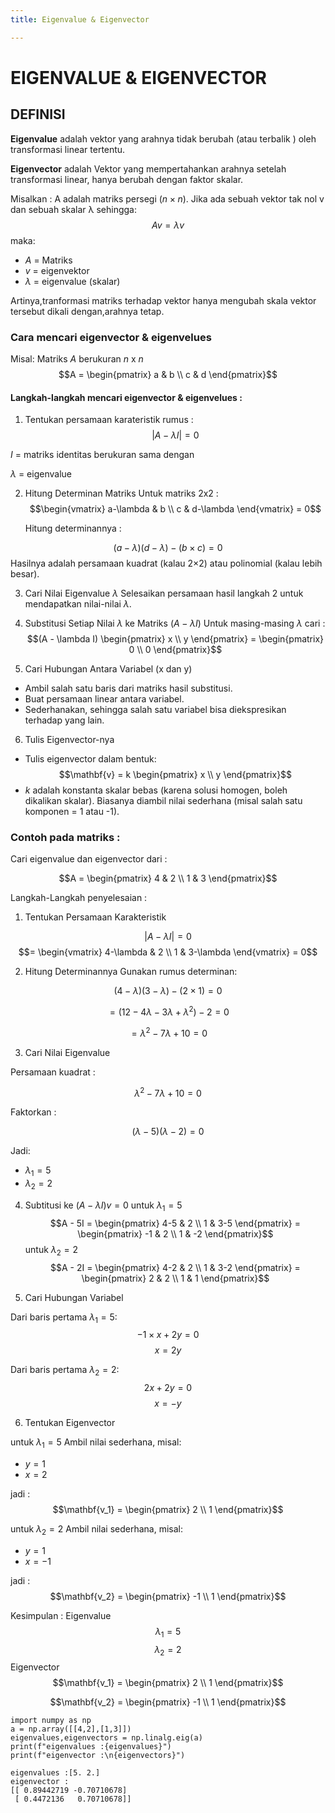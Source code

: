 ```yaml
---
title: Eigenvalue & Eigenvector

---
```


# EIGENVALUE & EIGENVECTOR
## DEFINISI 
**Eigenvalue** adalah vektor yang arahnya tidak berubah (atau terbalik ) oleh transformasi linear tertentu.

**Eigenvector** adalah Vektor yang mempertahankan arahnya setelah transformasi linear, hanya berubah dengan faktor skalar.

Misalkan : 
A adalah matriks persegi $(n×n)$. Jika ada sebuah vektor tak nol v dan sebuah skalar λ sehingga: 
$$Av=λv$$
maka:

- $A$ = Matriks
- $v$ = eigenvektor
- $λ$ = eigenvalue (skalar)

Artinya,tranformasi matriks terhadap vektor hanya mengubah skala vektor tersebut dikali dengan,arahnya tetap.

### Cara mencari eigenvector & eigenvelues

Misal:
Matriks $A$ berukuran $n$ x $n$
$$A = \begin{pmatrix}
a & b \\
c & d
\end{pmatrix}$$

#### Langkah-langkah mencari eigenvector & eigenvelues : 
1. Tentukan persamaan karateristik
rumus : 
$$|A - \lambda I| = 0$$

$I$ = matriks identitas berukuran sama dengan 

$\lambda$ = eigenvalue

2. Hitung Determinan Matriks
Untuk matriks 2x2 : 
$$\begin{vmatrix}
a-\lambda & b \\
c & d-\lambda
\end{vmatrix}
= 0$$

    Hitung determinannya :

$$(a-\lambda)(d-\lambda) - (b \times c) = 0$$
Hasilnya adalah persamaan kuadrat (kalau 2×2) atau polinomial (kalau lebih besar).

3. Cari Nilai Eigenvalue $\lambda$
Selesaikan persamaan hasil langkah 2 untuk mendapatkan nilai-nilai $\lambda$.

4. Substitusi Setiap Nilai $\lambda$ ke Matriks $(A - \lambda I)$
Untuk masing-masing $\lambda$ cari :
$$(A - \lambda I) \begin{pmatrix} x \\ y \end{pmatrix} = \begin{pmatrix} 0 \\ 0 \end{pmatrix}$$

5. Cari Hubungan Antara Variabel (x dan y)
- Ambil salah satu baris dari matriks hasil substitusi.
- Buat persamaan linear antara variabel.
- Sederhanakan, sehingga salah satu variabel bisa diekspresikan terhadap yang lain.

6.  Tulis Eigenvector-nya
- Tulis eigenvector dalam bentuk:
$$\mathbf{v} = k \begin{pmatrix} x \\ y \end{pmatrix}$$
- $k$ adalah konstanta skalar bebas (karena solusi homogen, boleh dikalikan skalar).
Biasanya diambil nilai sederhana (misal salah satu komponen = 1 atau -1).

### Contoh pada matriks : 

Cari eigenvalue dan eigenvector dari :

$$A = \begin{pmatrix} 4 & 2 \\ 1 & 3 \end{pmatrix}$$

Langkah-Langkah penyelesaian : 
1. Tentukan Persamaan Karakteristik

$$|A - \lambda I| = 0$$ 
$$= \begin{vmatrix} 4-\lambda & 2 \\ 1 & 3-\lambda \end{vmatrix} = 0$$

2. Hitung Determinannya
Gunakan rumus determinan:

$$(4-\lambda)(3-\lambda) - (2 \times 1) = 0$$

$$= (12 - 4\lambda - 3\lambda + \lambda^2) - 2 = 0$$

$$= \lambda^2 - 7\lambda + 10 = 0$$

3. Cari Nilai Eigenvalue

Persamaan kuadrat :

$$\lambda^2 - 7\lambda + 10 = 0$$

Faktorkan :

$$(\lambda-5)(\lambda-2) = 0$$

Jadi:

- $\lambda_1 = 5$
- $\lambda_2 = 2$

4. Subtitusi ke $(A - \lambda I) v = 0$
untuk $\lambda_1 = 5$
$$A - 5I = \begin{pmatrix} 4-5 & 2 \\ 1 & 3-5 \end{pmatrix}
= \begin{pmatrix} -1 & 2 \\ 1 & -2 \end{pmatrix}$$
untuk $\lambda_2 = 2$
$$A - 2I = \begin{pmatrix} 4-2 & 2 \\ 1 & 3-2 \end{pmatrix}
= \begin{pmatrix} 2 & 2 \\ 1 & 1 \end{pmatrix}$$

5. Cari Hubungan Variabel

Dari baris pertama $\lambda_1 = 5$:
$$-1 \times x + 2y = 0$$ $$x = 2y$$

Dari baris pertama $\lambda_2 = 2$: 
$$2x + 2y = 0$$ $$x = -y$$

6. Tentukan Eigenvector

untuk $\lambda_1 = 5$
Ambil nilai sederhana, misal:

- $y = 1$
- $x = 2$

jadi : 
$$\mathbf{v_1} = \begin{pmatrix} 2 \\ 1 \end{pmatrix}$$

untuk $\lambda_2 = 2$
Ambil nilai sederhana, misal: 
-  $y = 1$
- $x = -1$

jadi : 
$$\mathbf{v_2} = \begin{pmatrix} -1 \\ 1 \end{pmatrix}$$

Kesimpulan : 
Eigenvalue 
$$\lambda_1 = 5$$ $$\lambda_2 = 2$$
Eigenvector
$$\mathbf{v_1} = \begin{pmatrix} 2 \\ 1 \end{pmatrix}$$

$$\mathbf{v_2} = \begin{pmatrix} -1 \\ 1 \end{pmatrix}$$

```
import numpy as np
a = np.array([[4,2],[1,3]])
eigenvalues,eigenvectors = np.linalg.eig(a)
print(f"eigenvalues :{eigenvalues}")
print(f"eigenvector :\n{eigenvectors}")
```
```
eigenvalues :[5. 2.]
eigenvector :
[[ 0.89442719 -0.70710678]
 [ 0.4472136   0.70710678]]
```